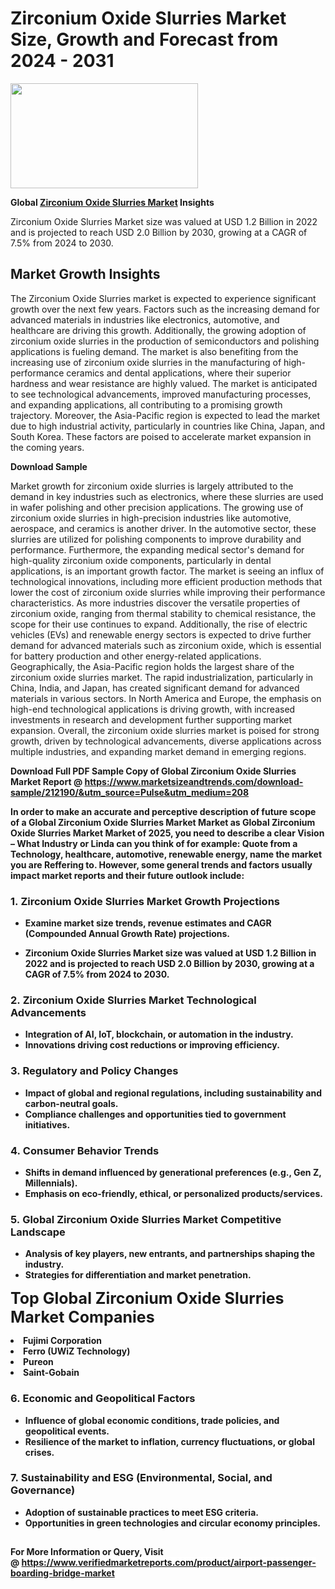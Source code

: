 <H1>Zirconium Oxide Slurries Market Size, Growth and Forecast from 2024 - 2031</H1><img class="aligncenter size-medium wp-image-584254" src="https://thirdeyenews.in/wp-content/uploads/2024/09/Global-Market-Research-300x168.jpeg" alt="" width="300" height="168" /><p><strong>Global&nbsp;<a href="https://www.marketsizeandtrends.com/download-sample/212190/&amp;utm_source=Pulse&amp;utm_medium=208">Zirconium Oxide Slurries Market</a> Insights</strong></p><p>Zirconium Oxide Slurries Market size was valued at USD 1.2 Billion in 2022 and is projected to reach USD 2.0 Billion by 2030, growing at a CAGR of 7.5% from 2024 to 2030.</p><p><h2>Market Growth Insights</h2> <p>The Zirconium Oxide Slurries market is expected to experience significant growth over the next few years. Factors such as the increasing demand for advanced materials in industries like electronics, automotive, and healthcare are driving this growth. Additionally, the growing adoption of zirconium oxide slurries in the production of semiconductors and polishing applications is fueling demand. The market is also benefiting from the increasing use of zirconium oxide slurries in the manufacturing of high-performance ceramics and dental applications, where their superior hardness and wear resistance are highly valued. The market is anticipated to see technological advancements, improved manufacturing processes, and expanding applications, all contributing to a promising growth trajectory. Moreover, the Asia-Pacific region is expected to lead the market due to high industrial activity, particularly in countries like China, Japan, and South Korea. These factors are poised to accelerate market expansion in the coming years.</p> <p><strong>Download Sample</strong></p> <p>Market growth for zirconium oxide slurries is largely attributed to the demand in key industries such as electronics, where these slurries are used in wafer polishing and other precision applications. The growing use of zirconium oxide slurries in high-precision industries like automotive, aerospace, and ceramics is another driver. In the automotive sector, these slurries are utilized for polishing components to improve durability and performance. Furthermore, the expanding medical sector's demand for high-quality zirconium oxide components, particularly in dental applications, is an important growth factor. The market is seeing an influx of technological innovations, including more efficient production methods that lower the cost of zirconium oxide slurries while improving their performance characteristics. As more industries discover the versatile properties of zirconium oxide, ranging from thermal stability to chemical resistance, the scope for their use continues to expand. Additionally, the rise of electric vehicles (EVs) and renewable energy sectors is expected to drive further demand for advanced materials such as zirconium oxide, which is essential for battery production and other energy-related applications. Geographically, the Asia-Pacific region holds the largest share of the zirconium oxide slurries market. The rapid industrialization, particularly in China, India, and Japan, has created significant demand for advanced materials in various sectors. In North America and Europe, the emphasis on high-end technological applications is driving growth, with increased investments in research and development further supporting market expansion. Overall, the zirconium oxide slurries market is poised for strong growth, driven by technological advancements, diverse applications across multiple industries, and expanding market demand in emerging regions.</p> <p><strong></p><p><span class=""><strong>Download Full PDF Sample Copy of Global Zirconium Oxide Slurries Market Report</strong> @ <a href="https://www.marketsizeandtrends.com/download-sample/212190/&amp;utm_source=Pulse&amp;utm_medium=208" target="_blank">https://www.marketsizeandtrends.com/download-sample/212190/&amp;utm_source=Pulse&amp;utm_medium=208</a></span></p><p>In order to make an accurate and perceptive description of future scope of a Global&nbsp;Zirconium Oxide Slurries Market Market as Global&nbsp;Zirconium Oxide Slurries Market Market of 2025, you need to describe a clear Vision &ndash; What Industry or Linda can you think of for example: Quote from a Technology, healthcare, automotive, renewable energy, name the market you are Reffering to. However, some general trends and factors usually impact market reports and their future outlook include:</p><h3>1.&nbsp;<strong>Zirconium Oxide Slurries Market Growth Projections</strong></h3><ul><li>Examine market size trends, revenue estimates and CAGR (Compounded Annual Growth Rate) projections.</li><li><p>Zirconium Oxide Slurries Market size was valued at USD 1.2 Billion in 2022 and is projected to reach USD 2.0 Billion by 2030, growing at a CAGR of 7.5% from 2024 to 2030.</p></li></ul><h3>2.&nbsp;<strong>Zirconium Oxide Slurries Market Technological Advancements</strong></h3><ul><li>Integration of AI, IoT, blockchain, or automation in the industry.</li><li>Innovations driving cost reductions or improving efficiency.</li></ul><h3>3.&nbsp;<strong>Regulatory and Policy Changes</strong></h3><ul><li>Impact of global and regional regulations, including sustainability and carbon-neutral goals.</li><li>Compliance challenges and opportunities tied to government initiatives.</li></ul><h3>4.&nbsp;<strong>Consumer Behavior Trends</strong></h3><ul><li>Shifts in demand influenced by generational preferences (e.g., Gen Z, Millennials).</li><li>Emphasis on eco-friendly, ethical, or personalized products/services.</li></ul><h3>5.&nbsp;<strong>Global Zirconium Oxide Slurries Market Competitive Landscape</strong></h3><ul><li>Analysis of key players, new entrants, and partnerships shaping the industry.</li><li>Strategies for differentiation and market penetration.</li></ul><p data-pm-slice="1 1 []"><span style="color: inherit; font-family: inherit; font-size: 25px;">Top Global Zirconium Oxide Slurries Market Companies</span></p><div class="" data-test-id=""><p><li>Fujimi Corporation</li><li> Ferro (UWiZ Technology)</li><li> Pureon</li><li> Saint-Gobain</li></p></div><h3>6.&nbsp;<strong>Economic and Geopolitical Factors</strong></h3><ul><li>Influence of global economic conditions, trade policies, and geopolitical events.</li><li>Resilience of the market to inflation, currency fluctuations, or global crises.</li></ul><h3>7.&nbsp;<strong>Sustainability and ESG (Environmental, Social, and Governance)</strong></h3><ul><li>Adoption of sustainable practices to meet ESG criteria.</li><li>Opportunities in green technologies and circular economy principles.</li></ul><h2><strong style="font-size: 14px;">For More Information or Query, Visit @&nbsp;</strong><a style="background-color: #ffffff; font-size: 14px;" href="https://www.marketsizeandtrends.com/report/zirconium-oxide-slurries-market/" target="_blank">https://www.verifiedmarketreports.com/product/airport-passenger-boarding-bridge-market</a></h2>
